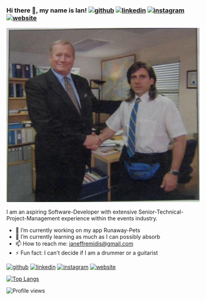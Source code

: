 ### Hi there 👋, my name is Ian! [<img src='https://cdn.jsdelivr.net/npm/simple-icons@3.0.1/icons/github.svg' alt='github' height='40'>](https://github.com/ianeffremidis)  [<img src='https://cdn.jsdelivr.net/npm/simple-icons@3.0.1/icons/linkedin.svg' alt='linkedin' height='40'>](https://www.linkedin.com/in/ian-effraimidis-22662158/)  [<img src='https://cdn.jsdelivr.net/npm/simple-icons@3.0.1/icons/instagram.svg' alt='instagram' height='40'>](https://www.instagram.com/ianiefr/)  [<img src='https://cdn.jsdelivr.net/npm/simple-icons@3.0.1/icons/icloud.svg' alt='website' height='40'>](https://portfolio-page-three-pi.vercel.app/)

![](https://github.com/ianeffremidis/ianeffremidis/blob/main/shakeit.jpg)

I am an aspiring Software-Developer with extensive Senior-Technical-Project-Management experience within the events industry.

- 🔭 I’m currently working on my app Runaway-Pets 
- 🌱 I’m currently learning as much as I can possibly absorb 
- 📫 How to reach me: ianeffremidis@gmail.com 
- ⚡ Fun fact: I can't decide if I am a drummer or a guitarist 


[<img src='https://cdn.jsdelivr.net/npm/simple-icons@3.0.1/icons/github.svg' alt='github' height='40'>](https://github.com/ianeffremidis)  [<img src='https://cdn.jsdelivr.net/npm/simple-icons@3.0.1/icons/linkedin.svg' alt='linkedin' height='40'>](https://www.linkedin.com/in/ian-effraimidis-22662158/)  [<img src='https://cdn.jsdelivr.net/npm/simple-icons@3.0.1/icons/instagram.svg' alt='instagram' height='40'>](https://www.instagram.com/ianiefr/)  [<img src='https://cdn.jsdelivr.net/npm/simple-icons@3.0.1/icons/icloud.svg' alt='website' height='40'>](https://portfolio-page-three-pi.vercel.app/)  

[![Top Langs](https://github-readme-stats.vercel.app/api/top-langs/?username=ianeffremidis)](https://github.com/anuraghazra/github-readme-stats)

![Profile views](https://gpvc.arturio.dev/ianeffremidis)  
